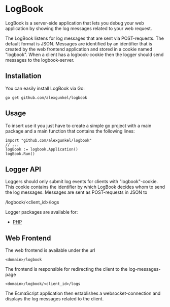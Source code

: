 # LogBook

LogBook is a server-side application that lets you debug your web application by showing the log messages related
to your web request.

The LogBook listens for log messages that are sent via POST-requests. The default format is JSON. Messages are
identified by an identifier that is created by the web frontend application and stored in a cookie named "logbook".
When a client has a logbook-cookie then the logger should send messages to the logbook-server.

## Installation
You can easily install LogBook via Go:

    go get github.com/alexgunkel/logbook

## Usage
To insert use it you just have to create a simple go project with a main package and a main function
that contains the following lines:

    import "github.com/alexgunkel/logbook"
    // ...
    logBook := logbook.Application()
    logBook.Run()

## Logger API
Loggers should only submit log events for clients with "logbook"-cookie. This cookie contains the identifier by which
LogBook decides whom to send the log messages. Messages are sent as POST-requests in JSON to

   <domain>/logbook/<client_id>/logs

Logger packages are available for:
* [PHP](https://github.com/axel-kummer/logbook-php)

## Web Frontend
The web frontend is available under the url

    <domain>/logbook

The frontend is responsible for redirecting the client to the log-messages-page

    <domain>/logbook/<client_id>/logs

The EcmaScript application then establishes a websocket-connection and displays the log messages related to the client.